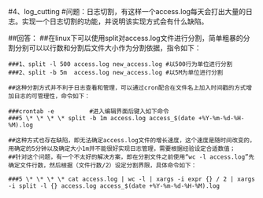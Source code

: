 
#4、log_cutting
#问题：日志切割，有这样一个access.log每天会打出大量的日志。实现一个日志切割的功能，并说明该实现方式会有什么缺陷。  

  
      

##回答：
  ##在linux下可以使用split对access.log文件进行分割，简单粗暴的分割分别可以以行数和分割后文件大小作为分割依据，指令如下：
	    
    ###1、split -l 500 access.log new_access.log #以500行为单位进行分割
    ###2、split -b 5m  access.log new_access.log #以5M为单位进行分割

    ##这种分割方式并不利于日志查看和管理，可以通过cron配合在文件名上加入时间戳的方式增加日志的可管理性，命令如下：

    ###crontab -e          #进入编辑界面后键入如下命令
    ###5 \* \* \* \* split -b 1m access.log access_$(date +%Y-%m-%d-%H-%M).log

    ##这种方式也存在缺陷，即无法确定access.log文件的增长速度，这个速度是随时间改变的，用确定的5分钟以及确定大小1m并不能很好实现日志管理，需要根据经验设定合适数值；
    ##针对这个问题，有一个不太好的解决方案，即在分割文件之前使用“wc -l access.log”先确定文件行数，然后根据（文件行数/2）设定分割界限，具体命令如下：

    ###5 \* \* \* \* cat access.log | wc -l | xargs -i expr {} / 2 | xargs -i split -l {} access.log access_$(date +%Y-%m-%d-%H-%M).log
